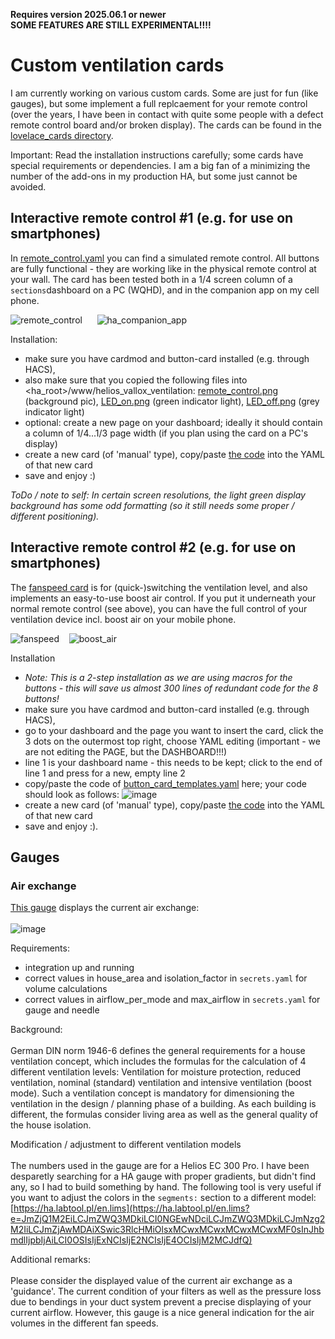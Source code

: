 
**Requires version 2025.06.1 or newer<br/>
SOME FEATURES ARE STILL EXPERIMENTAL!!!!**

# Custom ventilation cards

I am currently working on various custom cards. Some are just for fun (like gauges), but some implement a full replcaement for your remote control (over the years, I have been in contact with quite some people with a defect remote control board and/or broken display). The cards can be found in the [lovelace_cards directory](https://github.com/Tom-Bom-badil/home-assistant_helios-vallox/tree/develop/www/helios_vallox_ventilation/lovelace_cards).

Important: Read the installation instructions carefully; some cards have special requirements or dependencies.
I am a big fan of a minimizing the number of the add-ons in my production HA, but some just cannot be avoided.

## Interactive remote control #1 (e.g. for use on smartphones)

In [remote_control.yaml](https://github.com/Tom-Bom-badil/home-assistant_helios-vallox/blob/develop/www/helios_vallox_ventilation/lovelace_cards/card_remote_control.yaml) you can find a simulated remote control. All buttons are fully functional - they are working like in the physical remote control at your wall. The card has been tested both in a 1/4 screen column of a `sections`dashboard on a PC (WQHD), and in the companion app on my cell phone.

![remote_control](https://github.com/user-attachments/assets/a2e4e568-ec17-4686-b9fe-4b24ae258e64) &nbsp;&nbsp;&nbsp;&nbsp; ![ha_companion_app](https://github.com/user-attachments/assets/66f70478-2dfc-4228-b406-33959417aed3)

Installation:
- make sure you have cardmod and button-card installed (e.g. through HACS),
- also make sure that you copied the following files into <ha_root>/www/helios_vallox_ventilation: [remote_control.png](https://github.com/Tom-Bom-badil/home-assistant_helios-vallox/blob/develop/www/helios_vallox_ventilation/remote_control.png) (background pic), [LED_on.png](https://github.com/Tom-Bom-badil/home-assistant_helios-vallox/blob/develop/www/helios_vallox_ventilation/LED_on.png) (green indicator light), [LED_off.png](https://github.com/Tom-Bom-badil/home-assistant_helios-vallox/blob/develop/www/helios_vallox_ventilation/LED_off.png) (grey indicator light)
- optional: create a new page on your dashboard; ideally it should contain a column of 1/4...1/3 page width (if you plan using the card on a PC's display)
- create a new card (of 'manual' type), copy/paste [the code](https://github.com/Tom-Bom-badil/home-assistant_helios-vallox/blob/develop/www/helios_vallox_ventilation/lovelace_cards/card_remote_control.yaml) into the YAML of that new card
- save and enjoy :)

_ToDo / note to self: In certain screen resolutions, the light green display background has some odd formatting (so it still needs some proper / different positioning)._

## Interactive remote control #2 (e.g. for use on smartphones)

The [fanspeed card](https://github.com/Tom-Bom-badil/home-assistant_helios-vallox/blob/develop/www/helios_vallox_ventilation/lovelace_cards/card_fanspeed.yaml) is for (quick-)switching the ventilation level, and also implements an easy-to-use boost air control. If you put it underneath your normal remote control (see above), you can have the full control of your ventilation device incl. boost air on your mobile phone.

![fanspeed](https://github.com/user-attachments/assets/325a263c-6991-405b-83b8-10d90ade01e1)&nbsp;&nbsp;&nbsp;&nbsp;![boost_air](https://github.com/user-attachments/assets/6e1a404b-653f-4bee-adf7-45bff8e1c06a)

Installation
- _Note: This is a 2-step installation as we are using macros for the buttons - this will save us almost 300 lines of redundant code for the 8 buttons!_
- make sure you have cardmod and button-card installed (e.g. through HACS),
- go to your dashboard and the page you want to insert the card, click the 3 dots on the outermost top right, choose YAML editing (important - we are not editing the PAGE, but the DASHBOARD!!!)
- line 1 is your dashboard name - this needs to be kept; click to the end of line 1 and press <Enter> for a new, empty line 2
- copy/paste the code of [button_card_templates.yaml](https://github.com/Tom-Bom-badil/home-assistant_helios-vallox/blob/develop/www/helios_vallox_ventilation/lovelace_cards/button_card_templates.yaml) here; your code should look as follows: ![image](https://github.com/user-attachments/assets/2bc103f2-97cc-4b83-9278-b378b714571a)
- create a new card (of 'manual' type), copy/paste [the code](https://github.com/Tom-Bom-badil/home-assistant_helios-vallox/blob/develop/www/helios_vallox_ventilation/lovelace_cards/card_fanspeed.yaml) into the YAML of that new card
- save and enjoy :).

## Gauges

### Air exchange
[This gauge](gauge_air_exchange.yaml) displays the current air exchange:<br/><br/>
![image](https://github.com/user-attachments/assets/f110379d-4c1f-4d32-a07b-e31d3fc4ac4f)

Requirements:
- integration up and running
- correct values in house_area and isolation_factor in `secrets.yaml` for volume calculations
- correct values in airflow_per_mode and max_airflow in `secrets.yaml` for gauge and needle

Background:<br/><br/>
German DIN norm 1946-6 defines the general requirements for a house ventilation concept, which includes the formulas for the calculation of 4 different ventilation levels: Ventilation for moisture protection, reduced ventilation, nominal (standard) ventilation and intensive ventilation (boost mode). Such a ventilation concept is mandatory for dimensioning the ventilation in the design / planning phase of a building. As each building is different, the formulas consider living area as well as the general quality of the house isolation.

Modification / adjustment to different ventilation models<br/><br/>
The numbers used in the gauge are for a Helios EC 300 Pro. I have been desparetly searching for a HA gauge with proper gradients, but didn't find any, so I had to build something by hand. The following tool is very useful if you want to adjust the colors in the `segments:` section to a different model: [https://ha.labtool.pl/en.lims](https://ha.labtool.pl/en.lims?e=JmZjQ1M2EiLCJmZWQ3MDkiLCI0NGEwNDciLCJmZWQ3MDkiLCJmNzg2M2IiLCJmZjAwMDAiXSwic3RlcHMiOlsxMCwxMCwxMCwxMCwxMF0sInJhbmdlIjpbIjAiLCI0OSIsIjExNCIsIjE2NCIsIjE4OCIsIjM2MCJdfQ)

Additional remarks:<br/><br/>
Please consider the displayed value of the current air exchange as a 'guidance'. The current condition of your filters as well as the pressure loss due to bendings in your duct system prevent a precise displaying of your current airflow. However, this gauge is a nice general indication for the air volumes in the different fan speeds.
